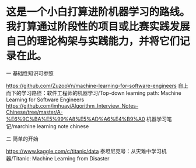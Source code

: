 # 这是一个小白打算进阶机器学习的路线。我打算通过阶段性的项目或比赛实践发展自己的理论构架与实践能力，并将它们记录在此。
一 基础性知识可参照

https://github.com/ZuzooVn/machine-learning-for-software-engineers  自上而下的学习路径：软件工程师的机器学习/Top-down learning path: Machine Learning for Software Engineers
https://github.com/imhuay/Algorithm_Interview_Notes-Chinese/tree/master/A-%E6%9C%BA%E5%99%A8%E5%AD%A6%E4%B9%A0 机器学习笔记/marchine learning note chinese

二 简单的开始

https://www.kaggle.com/c/titanic/data  泰坦尼克号：从灾难中学习机器/Titanic: Machine Learning from Disaster
